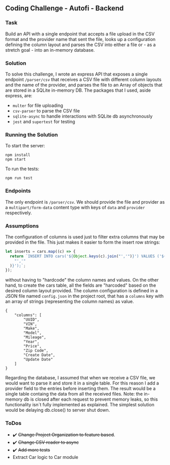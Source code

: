 ## Coding Challenge - Autofi - Backend

### Task

Build an API with a single endpoint that accepts a file upload in the CSV format and the provider
name that sent the file, looks up a configuration defining the column layout and parses the CSV
into either a file or - as a stretch goal - into an in-memory database.

### Solution

To solve this challenge, I wrote an express API that exposes a single endpoint `/parser/csv` that receives a CSV file with different column layouts and the name of the provider, and parses the file to an Array of objects that are stored in a SQLite in-memory DB.
The packages that I used, aside express, are:

- `multer` for file uploading
- `csv-parser` to parse the CSV file
- `sqlite-async` to handle interactions with SQLite db asynchronously
- `jest` and `supertest` for testing

### Running the Solution

To start the server:

```
npm install
npm start
```

To run the tests:

```
npm run test
```

### Endpoints

The only endpoint is `/parser/csv`. We should provide the file and provider as a `multipart/form-data` content type with keys of `data` and `provider` respectively.

### Assumptions

The configuration of columns is used just to filter extra columns that may be provided in the file. This just makes it easier to form the insert row strings:

```javascript
let inserts = cars.map((c) => {
  return `INSERT INTO cars('${Object.keys(c).join("','")}') VALUES ('${Object.values(c).join(
    "','"
  )}');`;
});
```

without having to "hardcode" the column names and values. On the other hand, to create the cars table, all the fields are "harcoded" based on the desired column layout provided. The column configuration is defined in a JSON file named `config.json` in the project root, that has a `columns` key with an array of strings (representing the column names) as value.

```
{
    "columns": [
        "UUID",
        "VIN",
        "Make",
        "Model",
        "Mileage",
        "Year",
        "Price",
        "Zip Code",
        "Create Date",
        "Update Date"
    ]
}
```

Regarding the database, I assumed that when we receive a CSV file, we would want to parse it and store it in a single table. For this reason I add a provider field to the entries before inserting them. The result would be a single table containg the data from all the received files.
Note: the in-memory db is closed after each request to prevent memory leaks, so this functionality isn´t fully implemented as explained. The simplest solution would be delaying db.close() to server shut down.

### ToDos

- :heavy_check_mark: ~~Change Project Organization to feature based~~.
- :heavy_check_mark: ~~Change CSV reader to async~~
- :heavy_check_mark: ~~Add more tests~~
- Extract Car logic to Car module
